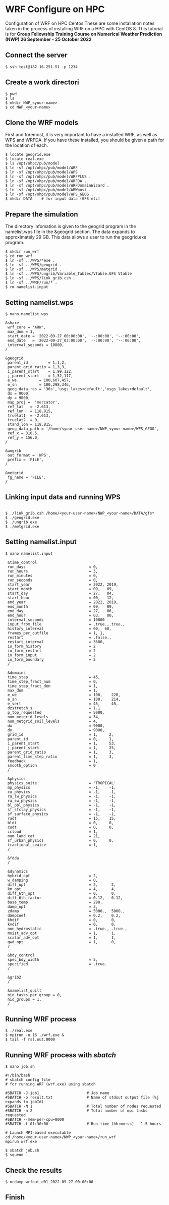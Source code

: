 # WRF Configure on HPC
Configuration of WRF on HPC Centos
These are some installation notes taken in the process of installing WRF on a HPC with CentOS 8. This tutorial is for **Group Fellowship Training Course on Numerical Weather Prediction (NWP) 26 September - 25 October 2022**


## Connect the server


```console
$ ssh test@182.16.251.51 -p 1234
```

## Create a work directori


```console
$ pwd
$ ls
$ mkdir NWP_<your-name>
$ cd NWP_<your-name>

```

## Clone the WRF models 

First and foremost, it is very important to have a installed WRF, as well as WPS and WRFDA. If you have these installed, you should be given a path for the location of each.
```console
$ locate geogrid.exe
$ locate real.exe
$ ls /opt/ohpc/pub/model
$ ln -sf /opt/ohpc/pub/model/WRF .
$ ln -sf /opt/ohpc/pub/model/WPS .
$ ln -sf /opt/ohpc/pub/model/WRFPLUS .
$ ln -sf /opt/ohpc/pub/model/WRFDA .
$ ln -sf /opt/ohpc/pub/model/WRFDomainWizard .
$ ln -sf /opt/ohpc/pub/model/ARWpost .
$ ln -sf /opt/ohpc/pub/model/WPS_GEOG .
$ mkdir DATA 	# for input data (GFS etc)

```

## Prepare the simulation
The directory infomation is given to the geogrid program in the namelist.wps file in the &geogrid section. The data expands to approximately 29 GB. This data allows a user to run the geogrid.exe program.

```console
$ mkdir run_wrf
$ cd run_wrf
$ ln -sf ../WPS/*exe .
$ ln -sf ../WPS/geogrid .
$ ln -sf ../WPS/metgrid .
$ ln -sf ../WPS/ungrib/Variable_Tables/Vtable.GFS Vtable
$ ln -sf ../WPS/link_grib.csh .
$ ln -sf ../WRF/run/* .
$ rm namelist.input
```


## Setting namelist.wps

```console
$ nano namelist.wps

```

```console
&share
 wrf_core = 'ARW',
 max_dom = 1,
 start_date = '2022-09-27_00:00:00', '--:00:00', '--:00:00',
 end_date   = '2022-09-27_03:00:00', '--:00:00', '--:00:00',
 interval_seconds = 10800,
/

&geogrid
 parent_id         = 1,1,2,
 parent_grid_ratio = 1,3,3,
 i_parent_start    = 1,99,122,
 j_parent_start    = 1,52,117,
 e_we          = 100,607,457,
 e_sn          = 100,298,346,
 geog_data_res = '30s','usgs_lakes+default','usgs_lakes+default',
 dx = 9000,
 dy = 9000,
 map_proj =  'mercator',
 ref_lat   = -2.613,
 ref_lon   = 118.815,
 truelat1  = -2.613,
 truelat2  = 0,
 stand_lon = 118.815,
 geog_data_path = '/home/<your-user-name>/NWP_<your-name>/WPS_GEOG',
 ref_x = 310.5,
 ref_y = 156.0,
/

&ungrib
 out_format = 'WPS',
 prefix = 'FILE',
/

&metgrid
 fg_name = 'FILE',
/
```


## Linking input data and running WPS

```console

$ ./link_grib.csh /home/<your-user-name>/NWP_<your-name>/DATA/gfs*
$ ./geogrid.exe
$ ./ungrib.exe
$ ./metgrid.exe
```


## Setting namelist.input

```console
$ nano namelist.input

```

```console
 &time_control
 run_days                            = 0,
 run_hours                           = 3,
 run_minutes                         = 0,
 run_seconds                         = 0,
 start_year                          = 2022, 2019,
 start_month                         = 09,   09, 
 start_day                           = 27,   04,
 start_hour                          = 00,   12,
 end_year                            = 2022, 2019,
 end_month                           = 09,   09,
 end_day                             = 27,   06,
 end_hour                            = 03,   00,
 interval_seconds                    = 10800
 input_from_file                     = .true.,.true.,
 history_interval                    = 60,  60,
 frames_per_outfile                  = 1, 1,
 restart                             = .false.,
 restart_interval                    = 3600,
 io_form_history                     = 2
 io_form_restart                     = 2
 io_form_input                       = 2
 io_form_boundary                    = 2
 /

 &domains
 time_step                           = 45,
 time_step_fract_num                 = 0,
 time_step_fract_den                 = 1,
 max_dom                             = 1,
 e_we                                = 100,    220,
 e_sn                                = 100,    214,
 e_vert                              = 45,     45,
 dzstretch_s                         = 1.1
 p_top_requested                     = 5000,
 num_metgrid_levels                  = 34,
 num_metgrid_soil_levels             = 4,
 dx                                  = 9000,
 dy                                  = 9000,
 grid_id                             = 1,     2,
 parent_id                           = 0,     1,
 i_parent_start                      = 1,     53,
 j_parent_start                      = 1,     25,
 parent_grid_ratio                   = 1,     3,
 parent_time_step_ratio              = 1,     3,
 feedback                            = 1,
 smooth_option                       = 0
 /

 &physics
 physics_suite                       = 'TROPICAL'
 mp_physics                          = -1,    -1,
 cu_physics                          = -1,    -1,
 ra_lw_physics                       = -1,    -1,
 ra_sw_physics                       = -1,    -1,
 bl_pbl_physics                      = -1,    -1,
 sf_sfclay_physics                   = -1,    -1,
 sf_surface_physics                  = -1,    -1,
 radt                                = 15,    15,
 bldt                                = 0,     0,
 cudt                                = 0,     0,
 icloud                              = 1,
 num_land_cat                        = 21,
 sf_urban_physics                    = 0,     0,
 fractional_seaice                   = 1,
 /

 &fdda
 /

 &dynamics
 hybrid_opt                          = 2, 
 w_damping                           = 0,
 diff_opt                            = 2,      2,
 km_opt                              = 4,      4,
 diff_6th_opt                        = 0,      0,
 diff_6th_factor                     = 0.12,   0.12,
 base_temp                           = 290.
 damp_opt                            = 3,
 zdamp                               = 5000.,  5000.,
 dampcoef                            = 0.2,    0.2,
 khdif                               = 0,      0,
 kvdif                               = 0,      0,
 non_hydrostatic                     = .true., .true.,
 moist_adv_opt                       = 1,      1,
 scalar_adv_opt                      = 1,      1,
 gwd_opt                             = 1,      0,
 /

 &bdy_control
 spec_bdy_width                      = 5,
 specified                           = .true.
 /

 &grib2
 /

 &namelist_quilt
 nio_tasks_per_group = 0,
 nio_groups = 1,
 /
```

## Running WRF process

```console
$ ./real.exe
$ mpirun -n 16 ./wrf.exe &
$ tail -f rsl.out.0000
```

## Running WRF process with *sbatch*

```console
$ nano job.sh
```

```console
#!/bin/bash
# sbatch config file
# for running WRF (wrf.exe) using sbatch

#SBATCH -J job1                     # Job name
#SBATCH -o result.txt               # Name of stdout output file (%j expands to jobId)
#SBATCH -N 1                  		# Total number of nodes requested
#SBATCH -n 2          				# Total number of mpi tasks requested
#SBATCH --mem-per-cpu=8000
#SBATCH -t 01:30:00                 # Run time (hh:mm:ss) - 1.5 hours

# Launch MPI-based executable
cd /home/<your-user-name>/NWP_<your-name>/run_wrf
mpirun wrf.exe
```

```console
$ sbatch job.sh
$ squeue

```

## Check the results

```console
$ ncdump wrfout_d01_2022-09-27_00:00:00
```
## Finish